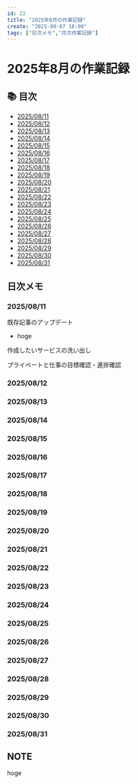 ```yaml
---
id: 22
title: "2025年8月の作業記録"
create: "2025-08-07 18:00"
tags: ["日次メモ","月次作業記録"]
---
```


# 2025年8月の作業記録

## 📚 目次

- [2025/08/11](#2025/08/11)
- [2025/08/12](#2025/08/12)
- [2025/08/13](#2025/08/13)
- [2025/08/14](#2025/08/14)
- [2025/08/15](#2025/08/15)
- [2025/08/16](#2025/08/16)
- [2025/08/17](#2025/08/17)
- [2025/08/18](#2025/08/18)
- [2025/08/19](#2025/08/19)
- [2025/08/20](#2025/08/20)
- [2025/08/21](#2025/08/21)
- [2025/08/22](#2025/08/22)
- [2025/08/23](#2025/08/23)
- [2025/08/24](#2025/08/24)
- [2025/08/25](#2025/08/25)
- [2025/08/26](#2025/08/26)
- [2025/08/27](#2025/08/27)
- [2025/08/28](#2025/08/28)
- [2025/08/29](#2025/08/29)
- [2025/08/30](#2025/08/30)
- [2025/08/31](#2025/08/31)



## 日次メモ
### 2025/08/11

既存記事のアップデート
- hoge

作成したいサービスの洗い出し


プライベートと仕事の目標確認・進捗確認

### 2025/08/12

### 2025/08/13

### 2025/08/14

### 2025/08/15

### 2025/08/16

### 2025/08/17

### 2025/08/18

### 2025/08/19

### 2025/08/20

### 2025/08/21

### 2025/08/22

### 2025/08/23

### 2025/08/24

### 2025/08/25

### 2025/08/26

### 2025/08/27

### 2025/08/28

### 2025/08/29

### 2025/08/30

### 2025/08/31


## NOTE

hoge
